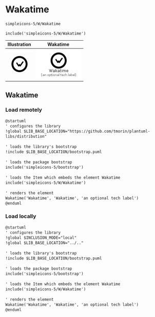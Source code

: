 # Wakatime


```text
simpleicons-5/W/Wakatime
```

```text
include('simpleicons-5/W/Wakatime')
```



| Illustration | Wakatime |
| :---: | :---: |
| ![illustration for Illustration](../../simpleicons-5/W/Wakatime.png) | ![illustration for Wakatime](../../simpleicons-5/W/Wakatime.Local.png) |




## Wakatime

### Load remotely
```plantuml
@startuml
' configures the library
!global $LIB_BASE_LOCATION="https://github.com/tmorin/plantuml-libs/distribution"

' loads the library's bootstrap
!include $LIB_BASE_LOCATION/bootstrap.puml

' loads the package bootstrap
include('simpleicons-5/bootstrap')

' loads the Item which embeds the element Wakatime
include('simpleicons-5/W/Wakatime')

' renders the element
Wakatime('Wakatime', 'Wakatime', 'an optional tech label')
@enduml
```

### Load locally
```plantuml
@startuml
' configures the library
!global $INCLUSION_MODE="local"
!global $LIB_BASE_LOCATION="../.."

' loads the library's bootstrap
!include $LIB_BASE_LOCATION/bootstrap.puml

' loads the package bootstrap
include('simpleicons-5/bootstrap')

' loads the Item which embeds the element Wakatime
include('simpleicons-5/W/Wakatime')

' renders the element
Wakatime('Wakatime', 'Wakatime', 'an optional tech label')
@enduml
```

